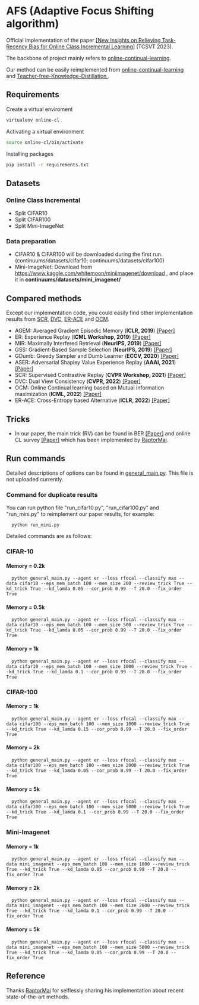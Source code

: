 # AFS (Adaptive Focus Shifting algorithm)
Official implementation of the paper [[New Insights on Relieving Task-Recency Bias for Online Class Incremental Learning]](https://arxiv.org/abs/2302.08243) (TCSVT 2023).

The backbone of project mainly refers to [online-continual-learning](https://github.com/RaptorMai/online-continual-learning). 

Our method can be easily reimplemented from [online-continual-learning
](https://github.com/RaptorMai/online-continual-learning) and [Teacher-free-Knowledge-Distillation
](https://github.com/yuanli2333/Teacher-free-Knowledge-Distillation). 

## Requirements
Create a virtual enviroment
```sh
virtualenv online-cl
```
Activating a virtual environment
```sh
source online-cl/bin/activate
```
Installing packages
```sh
pip install -r requirements.txt
```

## Datasets 

### Online Class Incremental
- Split CIFAR10
- Split CIFAR100
- Split Mini-ImageNet

### Data preparation
- CIFAR10 & CIFAR100 will be downloaded during the first run. (continuums/datasets/cifar10; continuums/datasets/cifar100)
- Mini-ImageNet: Download from https://www.kaggle.com/whitemoon/miniimagenet/download , and place it in **continuums/datasets/mini_imagenet/**

## Compared methods 
Except our implementation code, you could easily find other implementation results from [SCR](https://github.com/RaptorMai/online-continual-learning), [DVC](https://github.com/YananGu/DVC), [ER-ACE](https://github.com/pclucas14/AML) and [OCM](https://github.com/gydpku/OCM). 

* AGEM: Averaged Gradient Episodic Memory (**ICLR, 2019**) [[Paper]](https://openreview.net/forum?id=Hkf2_sC5FX)
* ER: Experience Replay (**ICML Workshop, 2019**) [[Paper]](https://arxiv.org/abs/1902.10486)
* MIR: Maximally Interfered Retrieval (**NeurIPS, 2019**) [[Paper]](https://proceedings.neurips.cc/paper/2019/hash/15825aee15eb335cc13f9b559f166ee8-Abstract.html)
* GSS: Gradient-Based Sample Selection (**NeurIPS, 2019**) [[Paper]](https://arxiv.org/pdf/1903.08671.pdf)
* GDumb: Greedy Sampler and Dumb Learner (**ECCV, 2020**) [[Paper]](https://www.robots.ox.ac.uk/~tvg/publications/2020/gdumb.pdf)
* ASER: Adversarial Shapley Value Experience Replay (**AAAI, 2021**) [[Paper]](https://arxiv.org/abs/2009.00093)
* SCR: Supervised Contrastive Replay (**CVPR Workshop, 2021**) [[Paper]](https://arxiv.org/abs/2103.13885) 
* DVC: Dual View Consistency (**CVPR, 2022**) [[Paper]](https://openaccess.thecvf.com/content/CVPR2022/html/Gu_Not_Just_Selection_but_Exploration_Online_Class-Incremental_Continual_Learning_via_CVPR_2022_paper.html)
* OCM: Online Continual learning based on Mutual information maximization (**ICML, 2022**) [[Paper]](https://proceedings.mlr.press/v162/guo22g/guo22g.pdf)
* ER-ACE: Cross-Entropy based Alternative (**ICLR, 2022**) [[Paper]](https://openreview.net/pdf?id=N8MaByOzUfb)


## Tricks
- In our paper, the main trick (RV) can be found in BER [[Paper]](https://arxiv.org/abs/2007.05683) and online CL survey [[Paper]](https://arxiv.org/pdf/2101.10423.pdf) which has been implemented by [RaptorMai](https://github.com/RaptorMai/online-continual-learning). 

## Run commands
Detailed descriptions of options can be found in [general_main.py](general_main.py). This file is not uploaded currently.

### Command for duplicate results
You can run python file "run_cifar10.py", "run_cifar100.py" and "run_mini.py" to reimplement our paper results, for example:
```shell
  python run_mini.py
 ```

Detailed commands are as follows:
### CIFAR-10
#### Memory = 0.2k
```shell
  python general_main.py --agent er --loss rfocal --classify max --data cifar10 --eps_mem_batch 100 --mem_size 200 --review_trick True --kd_trick True --kd_lamda 0.05 --cor_prob 0.99 --T 20.0 --fix_order True
 ```
#### Memory = 0.5k
```shell
  python general_main.py --agent er --loss rfocal --classify max --data cifar10 --eps_mem_batch 100 --mem_size 500 --review_trick True --kd_trick True --kd_lamda 0.05 --cor_prob 0.99 --T 20.0 --fix_order True
 ```
#### Memory = 1k
```shell
  python general_main.py --agent er --loss rfocal --classify max --data cifar10 --eps_mem_batch 100 --mem_size 1000 --review_trick True --kd_trick True --kd_lamda 0.1 --cor_prob 0.99 --T 20.0 --fix_order True
 ```
### CIFAR-100
#### Memory = 1k
```shell
  python general_main.py --agent er --loss rfocal --classify max --data cifar100 --eps_mem_batch 100 --mem_size 1000 --review_trick True --kd_trick True --kd_lamda 0.15 --cor_prob 0.99 --T 20.0 --fix_order True
 ```
#### Memory = 2k
```shell
  python general_main.py --agent er --loss rfocal --classify max --data cifar100 --eps_mem_batch 100 --mem_size 2000 --review_trick True --kd_trick True --kd_lamda 0.05 --cor_prob 0.99 --T 20.0 --fix_order True
 ```
#### Memory = 5k
```shell
  python general_main.py --agent er --loss rfocal --classify max --data cifar100 --eps_mem_batch 100 --mem_size 5000 --review_trick True --kd_trick True --kd_lamda 0.1 --cor_prob 0.99 --T 20.0 --fix_order True
 ```
### Mini-Imagenet
#### Memory = 1k
```shell
  python general_main.py --agent er --loss rfocal --classify max --data mini_imagenet --eps_mem_batch 100 --mem_size 1000 --review_trick True --kd_trick True --kd_lamda 0.05 --cor_prob 0.99 --T 20.0 --fix_order True
 ```
#### Memory = 2k
```shell
  python general_main.py --agent er --loss rfocal --classify max --data mini_imagenet --eps_mem_batch 100 --mem_size 2000 --review_trick True --kd_trick True --kd_lamda 0.1 --cor_prob 0.99 --T 20.0 --fix_order True
 ```
#### Memory = 5k
```shell
  python general_main.py --agent er --loss rfocal --classify max --data mini_imagenet --eps_mem_batch 100 --mem_size 5000 --review_trick True --kd_trick True --kd_lamda 0.05 --cor_prob 0.99 --T 20.0 --fix_order True
 ```


## Reference

Thanks [RaptorMai](https://github.com/RaptorMai) for selflessly sharing his implementation about recent state-of-the-art methods.
